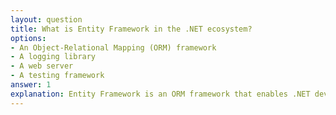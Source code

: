 ```yaml
---
layout: question
title: What is Entity Framework in the .NET ecosystem?
options:
- An Object-Relational Mapping (ORM) framework
- A logging library
- A web server
- A testing framework
answer: 1
explanation: Entity Framework is an ORM framework that enables .NET developers to work with databases using .NET objects, eliminating the need for most data-access code that developers usually need to write.
---
```

